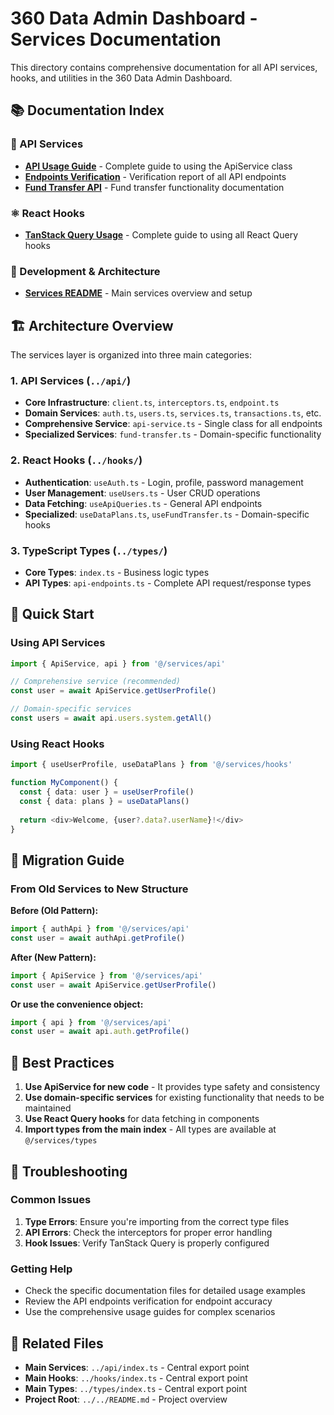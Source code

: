 # 360 Data Admin Dashboard - Services Documentation

This directory contains comprehensive documentation for all API services, hooks, and utilities in the 360 Data Admin Dashboard.

## 📚 Documentation Index

### 🚀 API Services
- **[API Usage Guide](./API_USAGE_GUIDE.md)** - Complete guide to using the ApiService class
- **[Endpoints Verification](./ENDPOINTS_VERIFICATION.md)** - Verification report of all API endpoints
- **[Fund Transfer API](./FUND_TRANSFER_README.md)** - Fund transfer functionality documentation

### ⚛️ React Hooks
- **[TanStack Query Usage](./TANSTACK_QUERY_USAGE.md)** - Complete guide to using all React Query hooks

### 🔧 Development & Architecture
- **[Services README](../README.md)** - Main services overview and setup

## 🏗️ Architecture Overview

The services layer is organized into three main categories:

### 1. **API Services** (`../api/`)
- **Core Infrastructure**: `client.ts`, `interceptors.ts`, `endpoint.ts`
- **Domain Services**: `auth.ts`, `users.ts`, `services.ts`, `transactions.ts`, etc.
- **Comprehensive Service**: `api-service.ts` - Single class for all endpoints
- **Specialized Services**: `fund-transfer.ts` - Domain-specific functionality

### 2. **React Hooks** (`../hooks/`)
- **Authentication**: `useAuth.ts` - Login, profile, password management
- **User Management**: `useUsers.ts` - User CRUD operations
- **Data Fetching**: `useApiQueries.ts` - General API endpoints
- **Specialized**: `useDataPlans.ts`, `useFundTransfer.ts` - Domain-specific hooks

### 3. **TypeScript Types** (`../types/`)
- **Core Types**: `index.ts` - Business logic types
- **API Types**: `api-endpoints.ts` - Complete API request/response types

## 🎯 Quick Start

### Using API Services
```typescript
import { ApiService, api } from '@/services/api'

// Comprehensive service (recommended)
const user = await ApiService.getUserProfile()

// Domain-specific services
const users = await api.users.system.getAll()
```

### Using React Hooks
```typescript
import { useUserProfile, useDataPlans } from '@/services/hooks'

function MyComponent() {
  const { data: user } = useUserProfile()
  const { data: plans } = useDataPlans()
  
  return <div>Welcome, {user?.data?.userName}!</div>
}
```

## 🔄 Migration Guide

### From Old Services to New Structure

**Before (Old Pattern):**
```typescript
import { authApi } from '@/services/api'
const user = await authApi.getProfile()
```

**After (New Pattern):**
```typescript
import { ApiService } from '@/services/api'
const user = await ApiService.getUserProfile()
```

**Or use the convenience object:**
```typescript
import { api } from '@/services/api'
const user = await api.auth.getProfile()
```

## 📖 Best Practices

1. **Use ApiService for new code** - It provides type safety and consistency
2. **Use domain-specific services** for existing functionality that needs to be maintained
3. **Use React Query hooks** for data fetching in components
4. **Import types from the main index** - All types are available at `@/services/types`

## 🐛 Troubleshooting

### Common Issues

1. **Type Errors**: Ensure you're importing from the correct type files
2. **API Errors**: Check the interceptors for proper error handling
3. **Hook Issues**: Verify TanStack Query is properly configured

### Getting Help

- Check the specific documentation files for detailed usage examples
- Review the API endpoints verification for endpoint accuracy
- Use the comprehensive usage guides for complex scenarios

## 🔗 Related Files

- **Main Services**: `../api/index.ts` - Central export point
- **Main Hooks**: `../hooks/index.ts` - Central export point  
- **Main Types**: `../types/index.ts` - Central export point
- **Project Root**: `../../README.md` - Project overview
